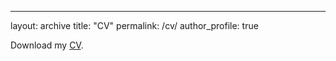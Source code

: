---
layout: archive
title: "CV"
permalink: /cv/
author_profile: true

Download my [CV](ZixuanHe.pdf).
